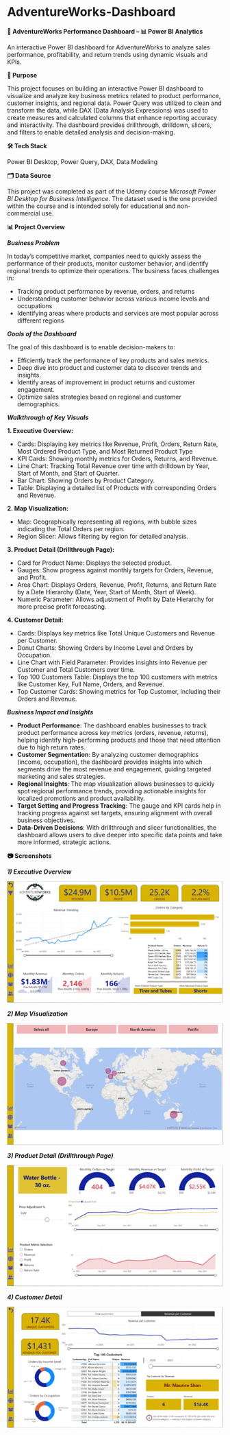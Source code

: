 # AdventureWorks-Dashboard
**🚀 AdventureWorks Performance Dashboard – 📊 Power BI Analytics**

An interactive Power BI dashboard for AdventureWorks to analyze sales performance, profitability, and return trends using dynamic visuals and KPIs.

**🎯 Purpose**

This project focuses on building an interactive Power BI dashboard to visualize and analyze key business metrics related to product performance, customer insights, and regional data. Power Query was utilized to clean and transform the data, while DAX (Data Analysis Expressions) was used to create measures and calculated columns that enhance reporting accuracy and interactivity. The dashboard provides drillthrough, drilldown, slicers, and filters to enable detailed analysis and decision-making.

**🛠️ Tech Stack**

Power BI Desktop, Power Query, DAX, Data Modeling

**🗂️ Data Source**

This project was completed as part of the Udemy course _Microsoft Power BI Desktop for Business Intelligence_. The dataset used is the one provided within the course and is intended solely for educational and non-commercial use.


**📊 Project Overview**

_**Business Problem**_

In today’s competitive market, companies need to quickly assess the performance of their products, monitor customer behavior, and identify regional trends to optimize their operations. The business faces challenges in:
- Tracking product performance by revenue, orders, and returns
- Understanding customer behavior across various income levels and occupations
- Identifying areas where products and services are most popular across different regions

_**Goals of the Dashboard**_

The goal of this dashboard is to enable decision-makers to:
-	Efficiently track the performance of key products and sales metrics.
-	Deep dive into product and customer data to discover trends and insights.
-	Identify areas of improvement in product returns and customer engagement.
-	Optimize sales strategies based on regional and customer demographics.

_**Walkthrough of Key Visuals**_

**1.	Executive Overview:**

- Cards: Displaying key metrics like Revenue, Profit, Orders, Return Rate, Most Ordered Product Type, and Most Returned Product Type
- KPI Cards: Showing monthly metrics for Orders, Returns, and Revenue.
- Line Chart: Tracking Total Revenue over time with drilldown by Year, Start of Month, and Start of Quarter.
- Bar Chart: Showing Orders by Product Category.
- Table: Displaying a detailed list of Products with corresponding Orders and Revenue.

**2.	Map Visualization:**

 - Map: Geographically representing all regions, with bubble sizes indicating the Total Orders per region.
 - Region Slicer: Allows filtering by region for detailed analysis.

**3.	Product Detail (Drillthrough Page):**

- Card for Product Name: Displays the selected product.
- Gauges: Show progress against monthly targets for Orders, Revenue, and Profit.
- Area Chart: Displays Orders, Revenue, Profit, Returns, and Return Rate by a Date Hierarchy (Date, Year, Start of Month, Start of Week).
- Numeric Parameter: Allows adjustment of Profit by Date Hierarchy for more precise profit forecasting.

**4.	Customer Detail:**

- Cards: Displays key metrics like Total Unique Customers and Revenue per Customer.
- 	Donut Charts: Showing Orders by Income Level and Orders by Occupation.
- 	Line Chart with Field Parameter: Provides insights into Revenue per Customer and Total Customers over time.
- 	Top 100 Customers Table: Displays the top 100 customers with metrics like Customer Key, Full Name, Orders, and Revenue.
- 	Top Customer Cards: Showing metrics for Top Customer, including their Orders and Revenue.

_**Business Impact and Insights**_

- **Product Performance**: The dashboard enables businesses to track product performance across key metrics (orders, revenue, returns), helping identify high-performing products and those that need attention due to high return rates.
- **Customer Segmentation**: By analyzing customer demographics (income, occupation), the dashboard provides insights into which segments drive the most revenue and engagement, guiding targeted marketing and sales strategies.
- **Regional Insights**: The map visualization allows businesses to quickly spot regional performance trends, providing actionable insights for localized promotions and product availability.
- **Target Setting and Progress Tracking**: The gauge and KPI cards help in tracking progress against set targets, ensuring alignment with overall business objectives.
- **Data-Driven Decisions**: With drillthrough and slicer functionalities, the dashboard allows users to dive deeper into specific data points and take more informed, strategic actions.

**📷 Screenshots**

**_1) Executive Overview_**

![Executive Overview](https://github.com/abhilashini811/AdventureWorks-Dashboard/blob/main/Executive_Page.PNG)


_**2) Map Visualization**_

![Map Visualization](https://github.com/abhilashini811/AdventureWorks-Dashboard/blob/main/Map_Page.PNG)


_**3) Product Detail (Drillthrough Page)**_

![Product Detail (Drillthrough Page)](https://github.com/abhilashini811/AdventureWorks-Dashboard/blob/main/Product_Detail.PNG)


_**4) Customer Detail**_

![Customer Detail](https://github.com/abhilashini811/AdventureWorks-Dashboard/blob/main/Customer_Detail.PNG)





